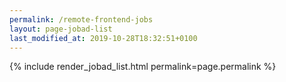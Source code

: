 ```yaml
---
permalink: /remote-frontend-jobs
layout: page-jobad-list
last_modified_at: 2019-10-28T18:32:51+0100
---
```

{% include render_jobad_list.html permalink=page.permalink %}

